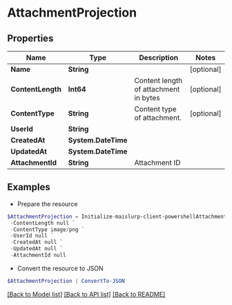 # AttachmentProjection
## Properties

Name | Type | Description | Notes
------------ | ------------- | ------------- | -------------
**Name** | **String** |  | [optional] 
**ContentLength** | **Int64** | Content length of attachment in bytes | [optional] 
**ContentType** | **String** | Content type of attachment. | [optional] 
**UserId** | **String** |  | 
**CreatedAt** | **System.DateTime** |  | 
**UpdatedAt** | **System.DateTime** |  | 
**AttachmentId** | **String** | Attachment ID | 

## Examples

- Prepare the resource
```powershell
$AttachmentProjection = Initialize-maislurp-client-powershellAttachmentProjection  -Name null `
 -ContentLength null `
 -ContentType image/png `
 -UserId null `
 -CreatedAt null `
 -UpdatedAt null `
 -AttachmentId null
```

- Convert the resource to JSON
```powershell
$AttachmentProjection | ConvertTo-JSON
```

[[Back to Model list]](../README#documentation-for-models) [[Back to API list]](../README#documentation-for-api-endpoints) [[Back to README]](../README)


